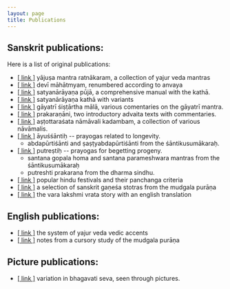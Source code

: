 ```yaml
---
layout: page
title: Publications
---
```


## Sanskrit publications:

Here is a list of original publications:

* [[ link ]][yajusha] yājuṣa mantra ratnākaram, a collection of yajur veda mantras
* [[ link ]][dm] devī māhātmyam, renumbered according to anvaya
* [[ link ]][satyapuja] satyanārāyaṇa pūjā, a comprehensive manual with the kathā.
* [[ link ]][satyakatha] satyanārāyaṇa kathā with variants
* [[ link ]][gayatri] gāyatrī śiṣṭārtha mālā, various comentaries on the gāyatrī mantra.
* [[ link ]][prakaranani] prakaraṇāni, two introductory advaita texts with commentaries.
* [[ link ]][108] aṣṭottaraśata nāmāvali kadambam, a collection of various nāvāmalis.
* [[ link ]][ayus] āyuśśāntiḥ -- prayogas related to longevity.
	* abdapūrtiśānti and ṣaṣṭyabdapūrtiśānti from the śāntikusumākaraḥ.
* [[ link ]][putra] putreṣtiḥ -- prayogas for begetting progeny.
	* santana gopala homa and santana parameshwara mantras from the śāntikusumākaraḥ
	* putreshti prakarana from the dharma sindhu.
* [[ link ]][festivals] popular hindu festivals and their panchanga criteria
* [[ link ]][mudgala] a selection of sanskrit gaṇeśa stotras from the mudgala purāṇa
* [[ link ]][vara] the vara lakshmi vrata story with an english translation


[yajusha]: https://www.dropbox.com/s/j4fx7z77h1ah2s7/yajusha_2012_07_26.pdf?dl=1
[dm]: https://www.dropbox.com/s/rlekq0gd2wsieev/devi_mahatmyam_2012_07_26.pdf?dl=1
[satyapuja]: https://www.dropbox.com/s/0o15012v4paxdvn/satyanarayana_puja_2012_05_06.pdf?dl=1
[satyakatha]: https://www.dropbox.com/s/fqdlh72zijg87d3/satyanarayana_katha_08_09_27.pdf?dl=1
[gayatri]: https://www.dropbox.com/s/yf1k8a8d8fgseof/gayatri_2012_02_17.pdf?dl=1
[prakaranani]: https://www.dropbox.com/s/uh2b5441as6l153/prakaranani.pdf?dl=1
[108]: https://www.dropbox.com/s/ke0z4akenvtu50f/ashtottara_kadambam_2012_02_28.pdf?dl=1
[ayus]: https://www.dropbox.com/s/sccf4xt5tphp8pg/ayushanti_2012_02_26.pdf?dl=1
[putra]: https://www.dropbox.com/s/88ud9ektqrjpgnc/putreshti_2013_08_08.pdf?dl=1
[festivals]: https://www.dropbox.com/s/b18nmekclosl2kj/Hindu_Festivas.pdf?dl=1
[mudgala]: https://www.dropbox.com/s/wmv5rqwhiqsv5qz/mudgala_ganesha_stotras_08_10_23.pdf?dl=1
[vara]: https://www.dropbox.com/s/zd13d4m8ep5mclv/varalakshmi-vrata-katha.pdf?dl=1

## English publications:

* [[ link ]][accents] the system of yajur veda vedic accents
* [[ link ]][vidya] notes from a cursory study of the mudgala purāṇa

[accents]: https://www.dropbox.com/s/j7d86bxb5e6o0yu/VedicAccents2.pdf?dl=1
[vidya]: https://www.dropbox.com/s/5goivvkesezpby8/mudgala_vidya_08_11_03.pdf?dl=1

## Picture publications:

* [[ link ]][dm-bs] variation in bhagavati seva, seen through pictures.

[dm-bs]: https://www.dropbox.com/s/a3bpc6hngoi18wz/bhagavatisevapictures.pdf?dl=1
